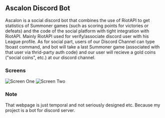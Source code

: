 ## Ascalon Discord Bot

Ascalon is a social discord bot that combines the use of RiotAPI to get statistics of Summoner games (such as scoring points for victories or defeats) and the code of the social platform with tight integration with RiotAPI. Mainly RiotAPI used for verify/associate discord user with his League profile. As for social part, users of our Discord Channel can type !boast command, and bot will take a last Summoner game (associated with that user via thrid-party auth code) and our user will recieve a gold coins ("social coins", etc.) at our discord channel. 

### Screens
![Screen One](https://i.imgur.com/KXwWbvu.png)
![Screen Two](https://i.imgur.com/ByHG8rP.png)


### Note
That webpage is just temporal and not seriously designed etc. Because my project is a bot for discord server.

